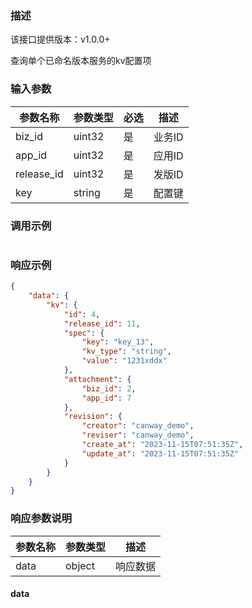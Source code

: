 ### 描述

该接口提供版本：v1.0.0+

查询单个已命名版本服务的kv配置项

### 输入参数

| 参数名称   | 参数类型 | 必选 | 描述   |
| ---------- | -------- | ---- | ------ |
| biz_id     | uint32   | 是   | 业务ID |
| app_id     | uint32   | 是   | 应用ID |
| release_id | uint32   | 是   | 发版ID |
| key        | string   | 是   | 配置键 |

### 调用示例

```json

```

### 响应示例

```json
{
    "data": {
        "kv": {
            "id": 4,
            "release_id": 11,
            "spec": {
                "key": "key_13",
                "kv_type": "string",
                "value": "1231xddx"
            },
            "attachment": {
                "biz_id": 2,
                "app_id": 7
            },
            "revision": {
                "creator": "canway_demo",
                "reviser": "canway_demo",
                "create_at": "2023-11-15T07:51:35Z",
                "update_at": "2023-11-15T07:51:35Z"
            }
        }
    }
}
```

### 响应参数说明

| 参数名称 | 参数类型 | 描述     |
| -------- | -------- | -------- |
| data     | object   | 响应数据 |

#### data

#### 
